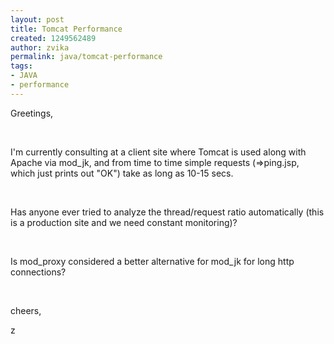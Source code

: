 ```yaml
---
layout: post
title: Tomcat Performance
created: 1249562489
author: zvika
permalink: java/tomcat-performance
tags:
- JAVA
- performance
---
```

<p>Greetings,</p>
<p>&nbsp;</p>
<p>I'm currently consulting at a client site where Tomcat is used along with Apache via mod_jk, and from time to time simple requests (=&gt;ping.jsp, which just prints out &quot;OK&quot;) take as long as 10-15 secs.</p>
<p>&nbsp;</p>
<p>Has anyone ever tried to analyze the thread/request ratio automatically (this is a production site and we need constant monitoring)?</p>
<p>&nbsp;</p>
<p>Is mod_proxy considered a better alternative for mod_jk for long http connections?</p>
<p>&nbsp;</p>
<p>cheers,</p>
<p>z</p>
<p>&nbsp;</p>
